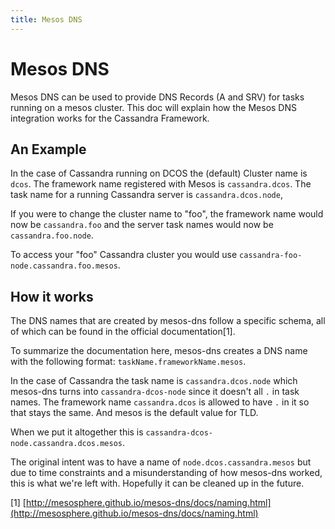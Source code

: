 ```yaml
---
title: Mesos DNS
---
```


# Mesos DNS

Mesos DNS can be used to provide DNS Records (A and SRV) for tasks running on a mesos cluster.  This doc will explain how the Mesos DNS integration works for the Cassandra Framework.

## An Example

In the case of Cassandra running on DCOS the (default) Cluster name is `dcos`. The framework name registered with Mesos is `cassandra.dcos`.  The task name for a running Cassandra server is `cassandra.dcos.node`,

If you were to change the cluster name to "foo", the framework name would now be `cassandra.foo` and the server task names would now be `cassandra.foo.node`.

To access your "foo" Cassandra cluster you would use `cassandra-foo-node.cassandra.foo.mesos`.


## How it works

The DNS names that are created by mesos-dns follow a specific schema, all of which can be found in the official documentation[1].

To summarize the documentation here, mesos-dns creates a DNS name with the following format: `taskName.frameworkName.mesos`.

In the case of Cassandra the task name is `cassandra.dcos.node` which mesos-dns turns into `cassandra-dcos-node` since it doesn't all `.` in task names.  The framework name `cassandra.dcos` is allowed to have `.` in it so that stays the same. And mesos is the default value for TLD.

When we put it altogether this is `cassandra-dcos-node.cassandra.dcos.mesos`.

The original intent was to have a name of `node.dcos.cassandra.mesos` but due to time constraints and a misunderstanding of how mesos-dns worked, this is what we're left with.  Hopefully it can be cleaned up in the future.

[1] [http://mesosphere.github.io/mesos-dns/docs/naming.html](http://mesosphere.github.io/mesos-dns/docs/naming.html)

